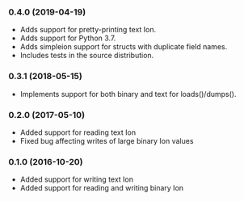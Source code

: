 ### 0.4.0 (2019-04-19)
* Adds support for pretty-printing text Ion.
* Adds support for Python 3.7.
* Adds simpleion support for structs with duplicate field names.
* Includes tests in the source distribution.

### 0.3.1 (2018-05-15)
* Implements support for both binary and text for loads()/dumps().

### 0.2.0 (2017-05-10)
* Added support for reading text Ion
* Fixed bug affecting writes of large binary Ion values

### 0.1.0 (2016-10-20)
* Added support for writing text Ion
* Added support for reading and writing binary Ion
